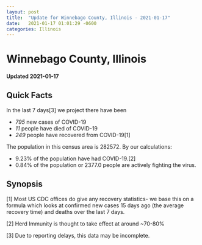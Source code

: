 ```yaml
---
layout: post
title:  "Update for Winnebago County, Illinois - 2021-01-17"
date:   2021-01-17 01:01:29 -0600
categories: Illinois
---
```


# Winnebago County, Illinois
#### Updated 2021-01-17

## Quick Facts

In the last 7 days[3] we project there have been
- *795* new cases of COVID-19
- *11* people have died of COVID-19
- *249* people have recovered from COVID-19[1]

The population in this census area is 282572. By our calculations:
- 9.23% of the population have had COVID-19.[2]
- 0.84% of the population or 2377.0 people are actively fighting the virus.

## Synopsis




[1] Most US CDC offices do give any recovery statistics- we base this on a formula which looks at confirmed new cases
15 days ago (the average recovery time) and deaths over the last 7 days.

[2] Herd Immunity is thought to take effect at around ~70-80%

[3] Due to reporting delays, this data may be incomplete.
 
    